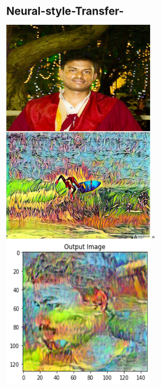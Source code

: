 # Neural-style-Transfer-



<img src="./assets/a.png" width="380" height="280"/>  <img src="./assets/b.png" width="380" height="280"/> = <img src="./assets/c.png" width="380" height="380"/>





